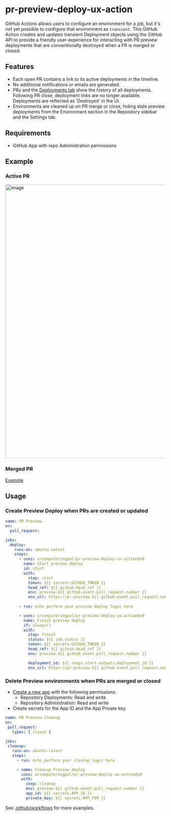 # pr-preview-deploy-ux-action

GitHub Actions allows users to configure an environment for a job, but it's not yet possible to configure that environment as `transient`. This GitHub Action creates and updates transient Deployment objects using the GitHub API to provide a friendly user-experience for interacting with PR preview deployments that are conventionally destroyed when a PR is merged or closed.

## Features

- Each open PR contains a link to its active deployments in the timeline.
- No additional notifications or emails are generated.
- PRs and the [Deployments tab](https://github.com/urcomputeringpal/pr-preview-deploy-ux-action/deployments) show the history of all deployments. Following PR close, deployment links are no longer available. Deployments are reflected as 'Destroyed' in the UI.
- Environments are cleaned up on PR merge or close, hiding stale preview deployments from the Environment section in the Repository sidebar and the Settings tab.

## Requirements

- GitHub App with repo Administration permissions

## Example

### Active PR

<img width="858" alt="image" src="https://user-images.githubusercontent.com/47/232167347-5a30a8a7-5e15-47e7-9862-8f1ab5bdb01f.png">

### Merged PR

[Example](https://github.com/urcomputeringpal/pr-preview-deploy-ux-action/pull/20)

## Usage

### Create Preview Deploy when PRs are created or updated

```yaml
name: PR Preview
on:
  pull_request:

jobs:
  deploy:
    runs-on: ubuntu-latest
    steps:
      - uses: urcomputeringpal/pr-preview-deploy-ux-action@v0
        name: Start preview deploy
        id: start
        with:
          step: start
          token: ${{ secrets.GITHUB_TOKEN }}
          head_ref: ${{ github.head_ref }}
          env: preview-${{ github.event.pull_request.number }}
          env_url: https://pr-preview-${{ github.event.pull_request.number }}.example.com
          
      - run: echo perform your preview deploy logic here

      - uses: urcomputeringpal/pr-preview-deploy-ux-action@v0
        name: Finish preview deploy
        if: always()
        with:
          step: finish
          status: ${{ job.status }}
          token: ${{ secrets.GITHUB_TOKEN }}
          head_ref: ${{ github.head_ref }}
          env: preview-${{ github.event.pull_request.number }}

          deployment_id: ${{ steps.start.outputs.deployment_id }}
          env_url: https://pr-preview-${{ github.event.pull_request.number }}.example.com
 ```
 
 ### Delete Preview environments when PRs are merged or closed

- [Create a new app](https://docs.github.com/en/developers/apps/creating-a-github-app) with the following permissions:
  - Repository Deployments: Read and write
  - Repository Administration: Read and write
- Create secrets for the App ID and the App Private key. 

 ```yaml
name: PR Preview Cleanup
on:
  pull_request:
    types: [ closed ]
  
jobs:
  cleanup:
    runs-on: ubuntu-latest
    steps:
      - run: echo perform your cleanup logic here

      - name: Cleanup Preview deploy
        uses: urcomputeringpal/pr-preview-deploy-ux-action@v0
        with:
          step: cleanup
          env: preview-${{ github.event.pull_request.number }}
          app_id: ${{ secrets.APP_ID }}
          private_key: ${{ secrets.APP_PEM }}            
```

See [.github/workflows](./.github/workflows) for more examples.

